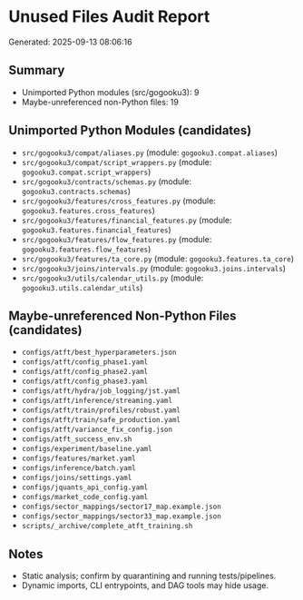 # Unused Files Audit Report

Generated: 2025-09-13 08:06:16

## Summary
- Unimported Python modules (src/gogooku3): 9
- Maybe-unreferenced non-Python files: 19

## Unimported Python Modules (candidates)
- `src/gogooku3/compat/aliases.py`  (module: `gogooku3.compat.aliases`)
- `src/gogooku3/compat/script_wrappers.py`  (module: `gogooku3.compat.script_wrappers`)
- `src/gogooku3/contracts/schemas.py`  (module: `gogooku3.contracts.schemas`)
- `src/gogooku3/features/cross_features.py`  (module: `gogooku3.features.cross_features`)
- `src/gogooku3/features/financial_features.py`  (module: `gogooku3.features.financial_features`)
- `src/gogooku3/features/flow_features.py`  (module: `gogooku3.features.flow_features`)
- `src/gogooku3/features/ta_core.py`  (module: `gogooku3.features.ta_core`)
- `src/gogooku3/joins/intervals.py`  (module: `gogooku3.joins.intervals`)
- `src/gogooku3/utils/calendar_utils.py`  (module: `gogooku3.utils.calendar_utils`)

## Maybe-unreferenced Non-Python Files (candidates)
- `configs/atft/best_hyperparameters.json`
- `configs/atft/config_phase1.yaml`
- `configs/atft/config_phase2.yaml`
- `configs/atft/config_phase3.yaml`
- `configs/atft/hydra/job_logging/jst.yaml`
- `configs/atft/inference/streaming.yaml`
- `configs/atft/train/profiles/robust.yaml`
- `configs/atft/train/safe_production.yaml`
- `configs/atft/variance_fix_config.json`
- `configs/atft_success_env.sh`
- `configs/experiment/baseline.yaml`
- `configs/features/market.yaml`
- `configs/inference/batch.yaml`
- `configs/joins/settings.yaml`
- `configs/jquants_api_config.yaml`
- `configs/market_code_config.yaml`
- `configs/sector_mappings/sector17_map.example.json`
- `configs/sector_mappings/sector33_map.example.json`
- `scripts/_archive/complete_atft_training.sh`

## Notes
- Static analysis; confirm by quarantining and running tests/pipelines.
- Dynamic imports, CLI entrypoints, and DAG tools may hide usage.
